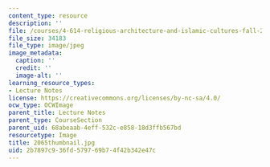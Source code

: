 ```yaml
---
content_type: resource
description: ''
file: /courses/4-614-religious-architecture-and-islamic-cultures-fall-2002/2b7897c936fd579769b74f42b342e47c_2065thumbnail.jpg
file_size: 34183
file_type: image/jpeg
image_metadata:
  caption: ''
  credit: ''
  image-alt: ''
learning_resource_types:
- Lecture Notes
license: https://creativecommons.org/licenses/by-nc-sa/4.0/
ocw_type: OCWImage
parent_title: Lecture Notes
parent_type: CourseSection
parent_uid: 68abeaab-4eff-532c-e858-18d3ffb567bd
resourcetype: Image
title: 2065thumbnail.jpg
uid: 2b7897c9-36fd-5797-69b7-4f42b342e47c
---
```

